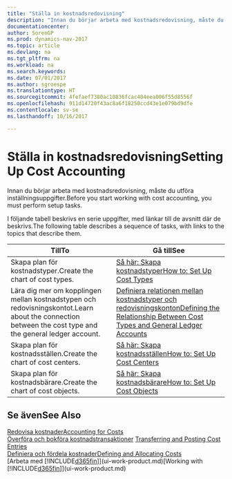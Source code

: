 ```yaml
---
title: "Ställa in kostnadsredovisning"
description: "Innan du börjar arbeta med kostnadsredovisning, måste du utföra inställningsuppgifter."
documentationcenter: 
author: SorenGP
ms.prod: dynamics-nav-2017
ms.topic: article
ms.devlang: na
ms.tgt_pltfrm: na
ms.workload: na
ms.search.keywords: 
ms.date: 07/01/2017
ms.author: sgroespe
ms.translationtype: HT
ms.sourcegitcommit: 4fefaef7380ac10836fcac404eea006f55d8556f
ms.openlocfilehash: 911d14720f43ac8a6f18250ccd43e1e079bd9dfe
ms.contentlocale: sv-se
ms.lasthandoff: 10/16/2017

---
```

# <a name="setting-up-cost-accounting"></a><span data-ttu-id="89f0a-103">Ställa in kostnadsredovisning</span><span class="sxs-lookup"><span data-stu-id="89f0a-103">Setting Up Cost Accounting</span></span>
<span data-ttu-id="89f0a-104">Innan du börjar arbeta med kostnadsredovisning, måste du utföra inställningsuppgifter.</span><span class="sxs-lookup"><span data-stu-id="89f0a-104">Before you start working with cost accounting, you must perform setup tasks.</span></span>  

 <span data-ttu-id="89f0a-105">I följande tabell beskrivs en serie uppgifter, med länkar till de avsnitt där de beskrivs.</span><span class="sxs-lookup"><span data-stu-id="89f0a-105">The following table describes a sequence of tasks, with links to the topics that describe them.</span></span>

|<span data-ttu-id="89f0a-106">Till</span><span class="sxs-lookup"><span data-stu-id="89f0a-106">To</span></span>|<span data-ttu-id="89f0a-107">Gå till</span><span class="sxs-lookup"><span data-stu-id="89f0a-107">See</span></span>|  
|--------|---------|  
|<span data-ttu-id="89f0a-108">Skapa plan för kostnadstyper.</span><span class="sxs-lookup"><span data-stu-id="89f0a-108">Create the chart of cost types.</span></span>|[<span data-ttu-id="89f0a-109">Så här: Skapa kostnadstyper</span><span class="sxs-lookup"><span data-stu-id="89f0a-109">How to: Set Up Cost Types</span></span>](finance-how-to-set-up-cost-types.md)|  
|<span data-ttu-id="89f0a-110">Lära dig mer om kopplingen mellan kostnadstypen och redovisningskontot.</span><span class="sxs-lookup"><span data-stu-id="89f0a-110">Learn about the connection between the cost type and the general ledger account.</span></span>|[<span data-ttu-id="89f0a-111">Definiera relationen mellan kostnadstyper och redovisningskonton</span><span class="sxs-lookup"><span data-stu-id="89f0a-111">Defining the Relationship Between Cost Types and General Ledger Accounts</span></span>](finance-defining-the-relationship-between-cost-types-and-general-ledger-accounts.md)|  
|<span data-ttu-id="89f0a-112">Skapa plan för kostnadsställen.</span><span class="sxs-lookup"><span data-stu-id="89f0a-112">Create the chart of cost centers.</span></span>|[<span data-ttu-id="89f0a-113">Så här: Skapa kostnadsställen</span><span class="sxs-lookup"><span data-stu-id="89f0a-113">How to: Set Up Cost Centers</span></span>](finance-how-to-set-up-cost-centers.md)|  
|<span data-ttu-id="89f0a-114">Skapa plan för kostnadsbärare.</span><span class="sxs-lookup"><span data-stu-id="89f0a-114">Create the chart of cost objects.</span></span>|[<span data-ttu-id="89f0a-115">Så här: Skapa kostnadsbärare</span><span class="sxs-lookup"><span data-stu-id="89f0a-115">How to: Set Up Cost Objects</span></span>](finance-how-to-set-up-cost-objects.md)|  

## <a name="see-also"></a><span data-ttu-id="89f0a-116">Se även</span><span class="sxs-lookup"><span data-stu-id="89f0a-116">See Also</span></span>  
[<span data-ttu-id="89f0a-117">Redovisa kostnader</span><span class="sxs-lookup"><span data-stu-id="89f0a-117">Accounting for Costs</span></span>](finance-manage-cost-accounting.md)  
<span data-ttu-id="89f0a-118">[Överföra och bokföra kostnadstransaktioner](finance-transfer-and-post-cost-entries.md) </span><span class="sxs-lookup"><span data-stu-id="89f0a-118">[Transferring and Posting Cost Entries](finance-transfer-and-post-cost-entries.md) </span></span>  
[<span data-ttu-id="89f0a-119">Definiera och fördela kostnader</span><span class="sxs-lookup"><span data-stu-id="89f0a-119">Defining and Allocating Costs</span></span>](finance-define-and-allocate-costs.md)  
<span data-ttu-id="89f0a-120">[Arbeta med [!INCLUDE[d365fin](includes/d365fin_md.md)]](ui-work-product.md)</span><span class="sxs-lookup"><span data-stu-id="89f0a-120">[Working with [!INCLUDE[d365fin](includes/d365fin_md.md)]](ui-work-product.md)</span></span>

